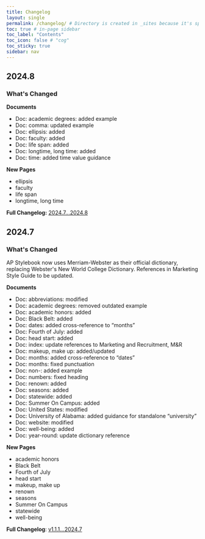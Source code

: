 ```yaml
---
title: Changelog
layout: single
permalink: /changelog/ # Directory is created in _sites because it's specified here
toc: true # in-page sidebar
toc_label: "Contents"
toc_icon: false # "cog"
toc_sticky: true
sidebar: nav
---
```

## 2024.8

### What's Changed 

**Documents**
- Doc: academic degrees: added example
- Doc: comma: updated example
- Doc: ellipsis: added
- Doc: faculty: added
- Doc: life span: added
- Doc: longtime, long time: added
- Doc: time: added time value guidance

**New Pages**
- ellipsis
- faculty
- life span
- longtime, long time

**Full Changelog:** [2024.7...2024.8](https://github.com/UA-Online/style-guide/compare/2024.7...2024.8)

## 2024.7

### What's Changed

AP Stylebook now uses Merriam-Webster as their official dictionary, replacing Webster's New World College Dictionary. References in Marketing Style Guide to be updated.

**Documents**
- Doc: abbreviations: modified
- Doc: academic degrees: removed outdated example
- Doc: academic honors: added
- Doc: Black Belt: added
- Doc: dates: added cross-reference to “months”
- Doc: Fourth of July: added
- Doc: head start: added
- Doc: index: update references to Marketing and Recruitment, M&R
- Doc: makeup, make up: added/updated
- Doc: months: added cross-reference to “dates”
- Doc: months: fixed punctuation
- Doc: non-: added example
- Doc: numbers: fixed heading
- Doc: renown: added
- Doc: seasons: added
- Doc: statewide: added
- Doc: Summer On Campus: added
- Doc: United States: modified
- Doc: University of Alabama: added guidance for standalone “university”
- Doc: website: modified
- Doc: well-being: added
- Doc: year-round: update dictionary reference

**New Pages**
- academic honors
- Black Belt
- Fourth of July
- head start
- makeup, make up
- renown
- seasons
- Summer On Campus
- statewide
- well-being

**Full Changelog**: [v1.1.1...2024.7](https://github.com/UA-Online/style-guide/compare/v1.1.1...2024.7)